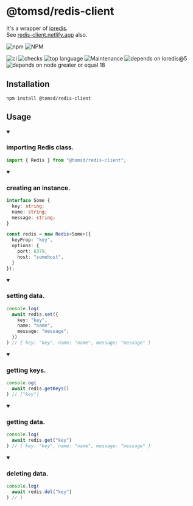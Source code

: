 # @tomsd/redis-client

It's a wrapper of [ioredis](https://www.npmjs.com/package/ioredis).  
See [redis-client.netlify.app](https://redis-client.netlify.app/) also.

![npm](https://img.shields.io/npm/v/@tomsd/redis-client?style=for-the-badge&logo=npm)
![NPM](https://img.shields.io/npm/l/@tomsd/redis-client?style=for-the-badge&logo=npm)

![ci](https://img.shields.io/github/actions/workflow/status/tomsdoo/redis-client/ci.yml?style=social&logo=github)
![checks](https://img.shields.io/github/check-runs/tomsdoo/redis-client/main?style=social&logo=github)
![top language](https://img.shields.io/github/languages/top/tomsdoo/redis-client?style=social&logo=typescript)
![Maintenance](https://img.shields.io/maintenance/yes/2025?style=social&logo=github)
![depends on ioredis@5](https://img.shields.io/badge/ioredis-ioredis@5-informational?style=social&logo=redis)
![depends on node greater or equal 18](https://img.shields.io/badge/node.js-%3E%3D%2018-lightyellow?style=social&logo=nodedotjs)


## Installation

``` shell
npm install @tomsd/redis-client
```

## Usage

<details open><summary><h3>importing  Redis class.</h3></summary>

``` typescript
import { Redis } from "@tomsd/redis-client";
```

</details>

<details open><summary><h3>creating an instance.</h3></summary>

``` typescript
interface Some {
  key: string;
  name: string;
  message: string;
}

const redis = new Redis<Some>({
  keyProp: "key",
  options: {
    port: 6379,
    host: "somehost",
  }
});
```

</details>

<details open><summary><h3>setting data.</h3></summary>

``` typescript
console.log(
  await redis.set({
    key: "key",
    name: "name",
    message: "message",
  })
) // { key: "key", name: "name", message: "message" }
```

</details>

<details open><summary><h3>getting keys.</h3></summary>

``` typescript
console.og(
  await redis.getKeys()
) // ["key"]
```

</details>

<details open><summary><h3>getting data.</h3></summary>

``` typescript
console.log(
  await redis.get("key")
) // { key: "key", name: "name", message: "message" }
```

</details>

<details open><summary><h3>deleting data.</h3></summary>

``` typescript
console.log(
  await redis.del("key")
) // 1
```

</details>